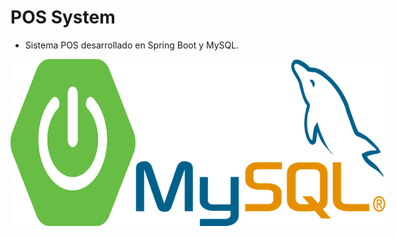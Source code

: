 # POS System

* Sistema POS desarrollado en Spring Boot y MySQL.

<div style="display: flex;">
<img src="src/main/resources/static/images/spring-boot-logo.png" width=200/>
<img src="src/main/resources/static/images/mysql-logo.png" width=400/>
</div>
